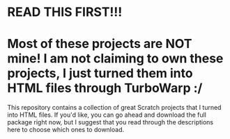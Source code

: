 # READ THIS FIRST!!!
# Most of these projects are NOT mine! I am not claiming to own these projects, I just turned them into HTML files through TurboWarp :/
This repository contains a collection of great Scratch projects that I turned into HTML files. If you'd like, you can go ahead and download the full package right now, but I suggest that you read through the descriptions here to choose which ones to download.
